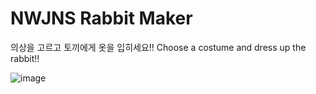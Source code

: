 # NWJNS Rabbit Maker

의상을 고르고 토끼에게 옷을 입히세요!!
Choose a costume and dress up the rabbit!!

![image](https://user-images.githubusercontent.com/76985229/224336732-ebc54e93-929f-435f-bc5a-33328a0e9370.png)


